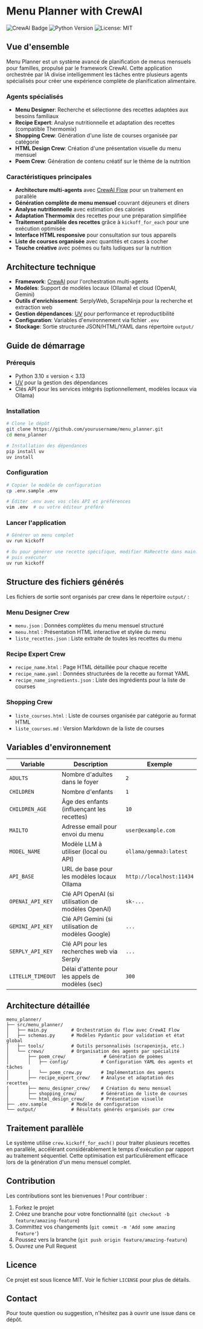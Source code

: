 # Menu Planner with CrewAI

![CrewAI Badge](https://img.shields.io/badge/Built%20with-CrewAI-blue) ![Python Version](https://img.shields.io/badge/Python-3.10%20%7C%203.11%20%7C%203.12-green) ![License: MIT](https://img.shields.io/badge/License-MIT-yellow.svg)

## Vue d'ensemble

Menu Planner est un système avancé de planification de menus mensuels pour familles, propulsé par le framework CrewAI. Cette application orchestrée par IA divise intelligemment les tâches entre plusieurs agents spécialisés pour créer une expérience complète de planification alimentaire.

### Agents spécialisés

- **Menu Designer**: Recherche et sélectionne des recettes adaptées aux besoins familiaux
- **Recipe Expert**: Analyse nutritionnelle et adaptation des recettes (compatible Thermomix)
- **Shopping Crew**: Génération d'une liste de courses organisée par catégorie
- **HTML Design Crew**: Création d'une présentation visuelle du menu mensuel
- **Poem Crew**: Génération de contenu créatif sur le thème de la nutrition

### Caractéristiques principales

- **Architecture multi-agents** avec [CrewAI Flow](https://docs.crewai.com/concepts/Flow/) pour un traitement en parallèle
- **Génération complète de menu mensuel** couvrant déjeuners et dîners
- **Analyse nutritionnelle** avec estimation des calories
- **Adaptation Thermomix** des recettes pour une préparation simplifiée
- **Traitement parallèle des recettes** grâce à `kickoff_for_each` pour une exécution optimisée
- **Interface HTML responsive** pour consultation sur tous appareils
- **Liste de courses organisée** avec quantités et cases à cocher
- **Touche créative** avec poèmes ou faits ludiques sur la nutrition

## Architecture technique

- **Framework**: [CrewAI](https://crewai.com) pour l'orchestration multi-agents
- **Modèles**: Support de modèles locaux (Ollama) et cloud (OpenAI, Gemini)
- **Outils d'enrichissement**: SerplyWeb, ScrapeNinja pour la recherche et extraction web
- **Gestion dépendances**: [UV](https://docs.astral.sh/uv/) pour performance et reproductibilité
- **Configuration**: Variables d'environnement via fichier `.env`
- **Stockage**: Sortie structurée JSON/HTML/YAML dans répertoire `output/`

## Guide de démarrage

### Prérequis

- Python 3.10 ≤ version < 3.13
- [UV](https://docs.astral.sh/uv/) pour la gestion des dépendances
- Clés API pour les services intégrés (optionnellement, modèles locaux via Ollama)

### Installation

```bash
# Clone le dépôt
git clone https://github.com/yourusername/menu_planner.git
cd menu_planner

# Installation des dépendances
pip install uv
uv install
```

### Configuration

```bash
# Copier le modèle de configuration
cp .env.sample .env

# Éditer .env avec vos clés API et préférences
vim .env  # ou votre éditeur préféré
```

### Lancer l'application

```bash
# Générer un menu complet
uv run kickoff

# Ou pour générer une recette spécifique, modifier MaRecette dans main.py
# puis exécuter
uv run kickoff
```

## Structure des fichiers générés

Les fichiers de sortie sont organisés par crew dans le répertoire `output/` :

### Menu Designer Crew
- `menu.json` : Données complètes du menu mensuel structuré
- `menu.html` : Présentation HTML interactive et stylée du menu
- `liste_recettes.json` : Liste extraite de toutes les recettes du menu

### Recipe Expert Crew
- `recipe_name.html` : Page HTML détaillée pour chaque recette
- `recipe_name.yaml` : Données structurées de la recette au format YAML
- `recipe_name_ingredients.json` : Liste des ingrédients pour la liste de courses

### Shopping Crew
- `liste_courses.html` : Liste de courses organisée par catégorie au format HTML
- `liste_courses.md` : Version Markdown de la liste de courses

## Variables d'environnement

| Variable               | Description                                          | Exemple                    |
|------------------------|------------------------------------------------------|----------------------------|  
| `ADULTS`               | Nombre d'adultes dans le foyer                       | `2`                        |
| `CHILDREN`             | Nombre d'enfants                                     | `1`                        |
| `CHILDREN_AGE`         | Âge des enfants (influençant les recettes)           | `10`                       |
| `MAILTO`               | Adresse email pour envoi du menu                     | `user@example.com`         |
| `MODEL_NAME`           | Modèle LLM à utiliser (local ou API)                 | `ollama/gemma3:latest`     |
| `API_BASE`             | URL de base pour les modèles locaux Ollama           | `http://localhost:11434`   |
| `OPENAI_API_KEY`       | Clé API OpenAI (si utilisation de modèles OpenAI)    | `sk-...`                   |
| `GEMINI_API_KEY`       | Clé API Gemini (si utilisation de modèles Google)    | `...`                      |
| `SERPLY_API_KEY`       | Clé API pour les recherches web via Serply           | `...`                      |
| `LITELLM_TIMEOUT`      | Délai d'attente pour les appels de modèles (sec)     | `300`                      |

## Architecture détaillée

```
menu_planner/
├── src/menu_planner/
│   ├── main.py         # Orchestration du flow avec CrewAI Flow
│   ├── schemas.py      # Modèles Pydantic pour validation et état global
│   ├── tools/          # Outils personnalisés (scrapeninja, etc.)
│   └── crews/          # Organisation des agents par spécialité
│       ├── poem_crew/              # Génération de poèmes
│       │   ├── config/            # Configuration YAML des agents et tâches
│       │   └── poem_crew.py       # Implémentation des agents
│       ├── recipe_expert_crew/    # Analyse et adaptation des recettes
│       ├── menu_designer_crew/    # Création du menu mensuel
│       ├── shopping_crew/         # Génération de liste de courses
│       └── html_design_crew/      # Présentation visuelle
├── .env.sample         # Modèle de configuration
└── output/             # Résultats générés organisés par crew
```

## Traitement parallèle

Le système utilise `crew.kickoff_for_each()` pour traiter plusieurs recettes en parallèle, accélérant considérablement le temps d'exécution par rapport au traitement séquentiel. Cette optimisation est particulièrement efficace lors de la génération d'un menu mensuel complet.

## Contribution

Les contributions sont les bienvenues ! Pour contribuer :

1. Forkez le projet
2. Créez une branche pour votre fonctionnalité (`git checkout -b feature/amazing-feature`)
3. Committez vos changements (`git commit -m 'Add some amazing feature'`)
4. Poussez vers la branche (`git push origin feature/amazing-feature`)
5. Ouvrez une Pull Request

## Licence

Ce projet est sous licence MIT. Voir le fichier `LICENSE` pour plus de détails.

## Contact

Pour toute question ou suggestion, n'hésitez pas à ouvrir une issue dans ce dépôt.
